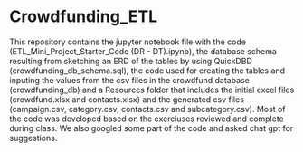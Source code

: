 # Crowdfunding_ETL
This repository contains the jupyter notebook file with the code (ETL_Mini_Project_Starter_Code (DR - DT).ipynb), the database schema resulting from sketching an ERD of the tables by using QuickDBD (crowdfunding_db_schema.sql), the code used for creating the tables and inputing the values from the csv files in the crowdfund database (crowdfunding_db) and a Resources folder that includes the initial excel files (crowdfund.xlsx and contacts.xlsx) and the generated csv files (campaign.csv, category.csv, contacts.csv and subcategory.csv).
Most of the code was developed based on the exerciuses reviewed and complete during class. We also googled some part of the code and asked chat gpt for suggestions.
